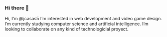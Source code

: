 ### Hi there 👋

Hi, I’m @jcasas5
I’m interested in web development and video game design.
I’m currently studying computer science and artificial intelligence.
I’m looking to collaborate on any kind of technologiclal proyect.

